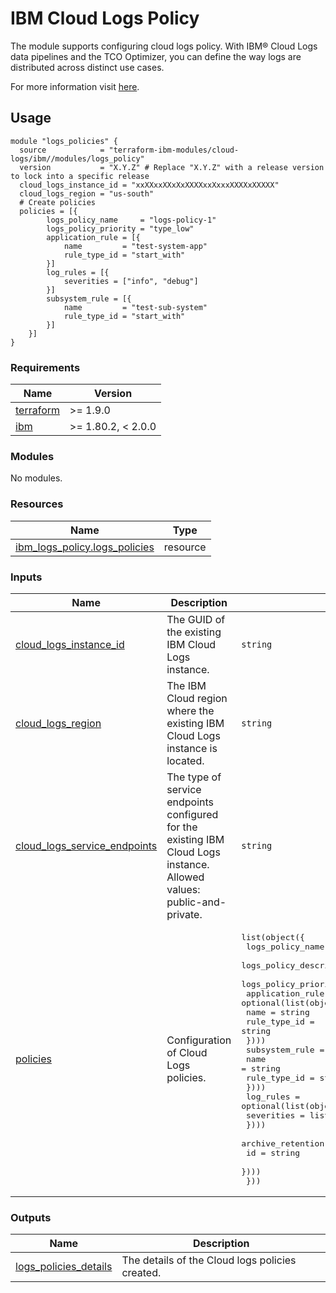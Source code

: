 # IBM Cloud Logs Policy

The module supports configuring cloud logs policy. With IBM® Cloud Logs data pipelines and the TCO Optimizer, you can define the way logs are distributed across distinct use cases.

 For more information visit [here](https://cloud.ibm.com/docs/cloud-logs?topic=cloud-logs-tco-optimizer#tco-optimizer-create-policy).

## Usage

```hcl
module "logs_policies" {
  source            = "terraform-ibm-modules/cloud-logs/ibm//modules/logs_policy"
  version           = "X.Y.Z" # Replace "X.Y.Z" with a release version to lock into a specific release
  cloud_logs_instance_id = "xxXXxxXXxXxXXXXxxXxxxXXXXxXXXXX"
  cloud_logs_region = "us-south"
  # Create policies
  policies = [{
        logs_policy_name     = "logs-policy-1"
        logs_policy_priority = "type_low"
        application_rule = [{
            name         = "test-system-app"
            rule_type_id = "start_with"
        }]
        log_rules = [{
            severities = ["info", "debug"]
        }]
        subsystem_rule = [{
            name         = "test-sub-system"
            rule_type_id = "start_with"
        }]
    }]
}
```

<!-- BEGINNING OF PRE-COMMIT-TERRAFORM DOCS HOOK -->
### Requirements

| Name | Version |
|------|---------|
| <a name="requirement_terraform"></a> [terraform](#requirement\_terraform) | >= 1.9.0 |
| <a name="requirement_ibm"></a> [ibm](#requirement\_ibm) | >= 1.80.2, < 2.0.0 |

### Modules

No modules.

### Resources

| Name | Type |
|------|------|
| [ibm_logs_policy.logs_policies](https://registry.terraform.io/providers/IBM-Cloud/ibm/latest/docs/resources/logs_policy) | resource |

### Inputs

| Name | Description | Type | Default | Required |
|------|-------------|------|---------|:--------:|
| <a name="input_cloud_logs_instance_id"></a> [cloud\_logs\_instance\_id](#input\_cloud\_logs\_instance\_id) | The GUID of the existing IBM Cloud Logs instance. | `string` | n/a | yes |
| <a name="input_cloud_logs_region"></a> [cloud\_logs\_region](#input\_cloud\_logs\_region) | The IBM Cloud region where the existing IBM Cloud Logs instance is located. | `string` | n/a | yes |
| <a name="input_cloud_logs_service_endpoints"></a> [cloud\_logs\_service\_endpoints](#input\_cloud\_logs\_service\_endpoints) | The type of service endpoints configured for the existing IBM Cloud Logs instance. Allowed values: public-and-private. | `string` | n/a | yes |
| <a name="input_policies"></a> [policies](#input\_policies) | Configuration of Cloud Logs policies. | <pre>list(object({<br/>    logs_policy_name        = string<br/>    logs_policy_description = optional(string, null)<br/>    logs_policy_priority    = string<br/>    application_rule = optional(list(object({<br/>      name         = string<br/>      rule_type_id = string<br/>    })))<br/>    subsystem_rule = optional(list(object({<br/>      name         = string<br/>      rule_type_id = string<br/>    })))<br/>    log_rules = optional(list(object({<br/>      severities = list(string)<br/>    })))<br/>    archive_retention = optional(list(object({<br/>      id = string<br/>    })))<br/>  }))</pre> | `[]` | no |

### Outputs

| Name | Description |
|------|-------------|
| <a name="output_logs_policies_details"></a> [logs\_policies\_details](#output\_logs\_policies\_details) | The details of the Cloud logs policies created. |
<!-- END OF PRE-COMMIT-TERRAFORM DOCS HOOK -->
